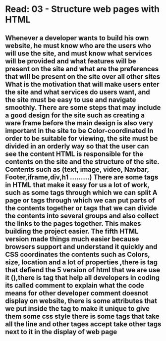 # Read: 03 - Structure web pages with HTML

## Whenever a developer wants to build his own website, he must know who are the users who will use the site, and  must know what services will be provided and what features will be present on the site and what are the preferences that will be present on the site over all other sites What is the motivation that will make users enter the site and what services do users want, and the site must be easy to use and navigate smoothly. There are some steps that may include a good design for the site such as creating a ware frame before the main design is also very important in the site to be Color-coordinated In order to be suitable for viewing, the site must be divided in an orderly way so that the user can see the content HTML is responsible for the contents on the site and the structure of the site. Contents such as (text, image, video, Navbar, Footer,iframe,div,h1 .........) There are some tags in HTML that make it easy for us a lot of work, such as some tags through which we can split A page or tags through which we can put parts of the contents together or tags that we can divide the contents into several groups and also collect the links to the pages together. This makes building the project easier. The fifth HTML version made things much easier because browsers support and understand it quickly and CSS coordinates the contents such as Colors, size, location and a lot of properties ,there is tag that defiend the 5 version of html that we are use it (<!DOCTYPE html >),there is tag that help all developers in coding its called comment to explain what the code means for other developer comment doesnot display on website, there is some attributes that we put inside the tag to make it unique to give them some css style there is some tags that take all the line and other tages accept take other tags next to it in the display of web page